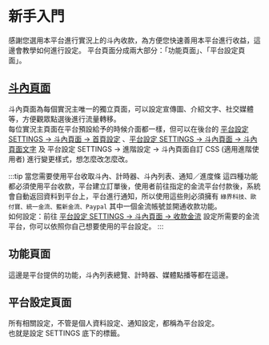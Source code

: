 # 新手入門

感謝您選用本平台進行實況上的斗內收款，為方便您快速善用本平台進行收益，這邊會教學如何進行設定。
平台頁面分成兩大部分：「功能頁面」、「平台設定頁面」。

## [斗內頁面](https://nekolive.net/%E8%B2%93%E5%8F%88%E9%A3%AF%E7%B3%B0)

斗內頁面為每個實況主唯一的獨立頁面，可以設定宣傳圖、介紹文字、社交媒體等，方便觀眾點選後進行流量轉移。  
每位實況主頁面在平台預設給予的時候介面都一樣，但可以在後台的 [平台設定 SETTINGS → 斗內頁面 → 首頁設定](./platform-settings/index) 、[平台設定 SETTINGS → 斗內頁面 → 斗內頁面文字](./platform-settings/profile/profile-text) 及 平台設定 SETTINGS → 進階設定 → 斗內頁面自訂 CSS (適用進階使用者) 進行變更樣式，想怎麼改怎麼改。

:::tip 當您需要使用平台收取斗內、計時器、斗內列表、通知／進度條
這四種功能都必須使用平台收款，平台建立訂單後，使用者前往指定的金流平台付款後，系統會自動返回資料到平台上，平台進行通知，所以使用這些則必須擁有 `綠界科技、歐付寶、統一金流、藍新金流、Paypal` 其中一個金流帳號並開通收款功能。  
如何設定：前往 [平台設定 SETTINGS → 斗內頁面  → 收款金流](./platform-settings/profile/platform) 設定所需要的金流平台，你可以依照你自己想要使用的平台設定。
:::

## 功能頁面

這邊是平台提供的功能，斗內列表總覽、計時器、媒體點播等都在這邊。

## 平台設定頁面

所有相關設定，不管是個人資料設定、通知設定，都稱為平台設定。  
也就是設定 SETTINGS 底下的標籤。